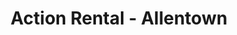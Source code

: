 ---
title: "Action Rental - Allentown"
url: /allentown/action-rental-allentown/
shop: storage rental
---